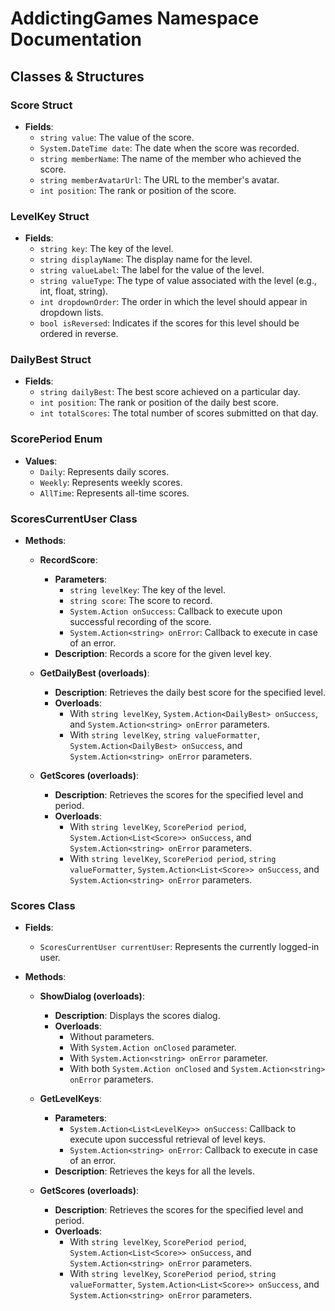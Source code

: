 # AddictingGames Namespace Documentation

## Classes & Structures

### Score Struct

- **Fields**:
  - `string value`: The value of the score.
  - `System.DateTime date`: The date when the score was recorded.
  - `string memberName`: The name of the member who achieved the score.
  - `string memberAvatarUrl`: The URL to the member's avatar.
  - `int position`: The rank or position of the score.

### LevelKey Struct

- **Fields**:
  - `string key`: The key of the level.
  - `string displayName`: The display name for the level.
  - `string valueLabel`: The label for the value of the level.
  - `string valueType`: The type of value associated with the level (e.g., int, float, string).
  - `int dropdownOrder`: The order in which the level should appear in dropdown lists.
  - `bool isReversed`: Indicates if the scores for this level should be ordered in reverse.

### DailyBest Struct

- **Fields**:
  - `string dailyBest`: The best score achieved on a particular day.
  - `int position`: The rank or position of the daily best score.
  - `int totalScores`: The total number of scores submitted on that day.

### ScorePeriod Enum

- **Values**:
  - `Daily`: Represents daily scores.
  - `Weekly`: Represents weekly scores.
  - `AllTime`: Represents all-time scores.

### ScoresCurrentUser Class

- **Methods**:
  - **RecordScore**:
    - **Parameters**:
      - `string levelKey`: The key of the level.
      - `string score`: The score to record.
      - `System.Action onSuccess`: Callback to execute upon successful recording of the score.
      - `System.Action<string> onError`: Callback to execute in case of an error.
    - **Description**: Records a score for the given level key.

  - **GetDailyBest (overloads)**:
    - **Description**: Retrieves the daily best score for the specified level.
    - **Overloads**:
      - With `string levelKey`, `System.Action<DailyBest> onSuccess`, and `System.Action<string> onError` parameters.
      - With `string levelKey`, `string valueFormatter`, `System.Action<DailyBest> onSuccess`, and `System.Action<string> onError` parameters.

  - **GetScores (overloads)**:
    - **Description**: Retrieves the scores for the specified level and period.
    - **Overloads**:
      - With `string levelKey`, `ScorePeriod period`, `System.Action<List<Score>> onSuccess`, and `System.Action<string> onError` parameters.
      - With `string levelKey`, `ScorePeriod period`, `string valueFormatter`, `System.Action<List<Score>> onSuccess`, and `System.Action<string> onError` parameters.

### Scores Class

- **Fields**:
  - `ScoresCurrentUser currentUser`: Represents the currently logged-in user.

- **Methods**:
  - **ShowDialog (overloads)**:
    - **Description**: Displays the scores dialog.
    - **Overloads**:
      - Without parameters.
      - With `System.Action onClosed` parameter.
      - With `System.Action<string> onError` parameter.
      - With both `System.Action onClosed` and `System.Action<string> onError` parameters.

  - **GetLevelKeys**:
    - **Parameters**:
      - `System.Action<List<LevelKey>> onSuccess`: Callback to execute upon successful retrieval of level keys.
      - `System.Action<string> onError`: Callback to execute in case of an error.
    - **Description**: Retrieves the keys for all the levels.
    
  - **GetScores (overloads)**:
    - **Description**: Retrieves the scores for the specified level and period.
    - **Overloads**:
      - With `string levelKey`, `ScorePeriod period`, `System.Action<List<Score>> onSuccess`, and `System.Action<string> onError` parameters.
      - With `string levelKey`, `ScorePeriod period`, `string valueFormatter`, `System.Action<List<Score>> onSuccess`, and `System.Action<string> onError` parameters.
